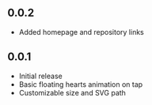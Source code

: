 ## 0.0.2

- Added homepage and repository links

## 0.0.1

- Initial release
- Basic floating hearts animation on tap
- Customizable size and SVG path
